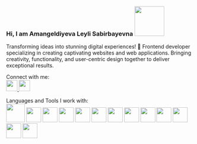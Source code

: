 ### Hi, I am Amangeldiyeva Leyli Sabirbayevna <img src="https://media0.giphy.com/media/pr1dbVONbGeVvSiECh/giphy.gif?cid=ecf05e4759fxbd950wuw6isk3q572jyz6h4cfy656vl73p2m&ep=v1_stickers_search&rid=giphy.gif&ct=s" width="80px">

Transforming ideas into stunning digital experiences! 🚀 Frontend developer specializing in creating captivating websites and web applications. Bringing creativity, functionality, and user-centric design together to deliver exceptional results.

Connect with me: <br>
<a href="www.linkedin.com/in/leyli-amangeldiyeva-b84658282">
  <img src="https://cdn.pixabay.com/photo/2017/08/23/22/59/linked-in-2674741_640.png" width="30px">
</a>
<a href="https://discord.com/channels/@me">
  <img src="https://i.imgur.com/CE9uEkx.jpg" width="30px">
</a>

Languages and Tools I work with:<br>
<img src="https://img.freepik.com/free-icon/html-5_318-674234.jpg?size=626&ext=jpg" width="50px">
<img src="https://gas-kvas.com/uploads/posts/2023-02/1675463198_gas-kvas-com-p-fonovii-risunok-v-css3-3.png" width="40px">
<img src="https://upload.wikimedia.org/wikipedia/commons/thumb/b/b2/Bootstrap_logo.svg/1200px-Bootstrap_logo.svg.png" width="40px">
<img src="https://i2.wp.com/miro.medium.com/1*CE8M-Lil_f-CA9YmSx3XAA.png" width="40px">
<img src="" width="40px">
<img src="https://slivmk.com/wp-content/uploads/2023/04/udemy-sovremennyj-javascript-s-nulya-na-realnyh-proektah-denis-meshheryakov_6434dc5d2e458.png" width="40px">
<img src="" width="40px">
<img src="" width="40px">
<img src="" width="40px">
<img src="" width="40px">
<img src="https://www.pinclipart.com/picdir/big/147-1475273_hot-to-reset-reinitialise-a-git-repository-git.png" width="40px">
<img src="https://avatars.dzeninfra.ru/get-zen_doc/2945823/pub_5f71f045837d8d53234e1c32_5f71f0874fade30a2ab6df15/scale_1200" width="40px">
<img src="" width="40px">
